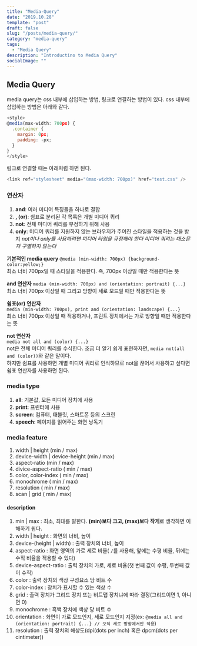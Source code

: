 ```yaml
---
title: "Media-Query"
date: "2019.10.28"
template: "post"
draft: false
slug: "/posts/media-query/"
category: "media-query"
tags:
  - "Media Query"
description: "Introductino to Media Query"
socialImage: ""
---
```


## **Media Query**

media query는 css 내부에 삽입하는 방법, 링크로 연결하는 방법이 있다. css 내부에 삽입하는 방법은 아래와 같다.

```js
<style>
@media(max-width: 700px) {
  .container {
    margin: 0px;
    padding: -px;
  }
}
</style>
```

링크로 연결할 때는 아래처럼 하면 된다.

```js
<link ref="stylesheet" media="(max-width: 700px)" href="test.css" />
```

### **연산자**

1. **and**: 여러 미디어 특징들을 하나로 결합
2. **, (or)**: 쉼표로 분리된 각 목록은 개별 미디어 퀴리
3. **not**: 전체 미디어 쿼리를 부정하기 위해 사용
4. **only**: 미디어 쿼리를 지원하지 않는 브라우저가 주어진 스타일을 적용하는 것을 방지
   _not이나 only를 사용하려면 미디어 타입을 규정해야 한다_
   _미디어 쿼리는 대소문자 구별하지 않는다_

**기본적인 media query**
`@media (min-width: 700px) {background-color:yellow;}`  
최소 너비 700px일 때 스타일을 적용한다. 즉, 700px 이상일 때만 적용한다는 뜻

**and 연산자**
`media (min-width: 700px) and (orientation: portrait) {...}`  
최소 너비 700px 이상일 때 그리고 방향이 세로 모드일 때만 적용한다는 뜻

**쉼표(or) 연산자**  
`media (min-width: 700px), print and (orientation: landscape) {...}`  
최소 너비 700px 이상일 때 적용하거나, 프린트 장치에서는 가로 방향일 때만 적용한다는 뜻

**not 연산자**  
`media not all and (color) {...}`  
not은 전체 미디어 쿼리를 수식한다. 조금 더 알기 쉽게 표현하자면, `media not(all and (color))`와 같은 말이다.  
하지만 쉼표를 사용하면 개별 미디어 쿼리로 인식하므로 not을 끊어서 사용하고 싶다면 쉼표 연산자를 사용하면 된다.

### **media type**

1. **all**: 기본값, 모든 미디어 장치에 사용
2. **print**: 프린터에 사용
3. **screen**: 컴퓨터, 태블릿, 스마트폰 등의 스크린
4. **speech**: 페이지를 읽어주는 화면 낭독기

### **media feature**

1. width | height (min / max)
2. device-width | device-height (min / max)
3. aspect-ratio (min / max)
4. divice-aspect-ratio ( min / max)
5. color, color-index ( min / max)
6. monochrome ( min / max)
7. resolution ( min / max)
8. scan | grid ( min / max)

#### **description**

1. min | max : 최소, 최대를 말한다. **(min)보다 크고, (max)보다 작게**로 생각하면 이해하기 쉽다.
2. width | height : 화면의 너비, 높이
3. device-(height | width) : 출력 장치의 너비, 높이
4. aspect-ratio : 화면 영역의 가로 세로 비율( `/`를 사용해, 앞에는 수평 비율, 뒤에는 수직 비율을 적용할 수 있다)
5. device-aspect-ratio : 출력 장치의 가로, 세로 비율(첫 번째 값이 수평, 두번째 값이 수직)
6. color : 출력 장치의 색상 구성요소 당 비트 수
7. color-index : 장치가 표시할 수 있는 색상 수
8. grid : 출력 장치가 그리드 장치 또는 비트맵 장치냐에 따라 결정(그리드이면 1, 아니면 0)
9. monochrome : 흑백 장치에 색상 당 비트 수
10. orientation : 화면이 가로 모드인지, 세로 모드인지 지정(ex: `@media all and (orientation: portrait) {...} // 오직 세로 방향에서만 적용`)
11. resolution : 출력 장치의 해상도(dpi(dots per inch) 혹은 dpcm(dots per cintimeter))

